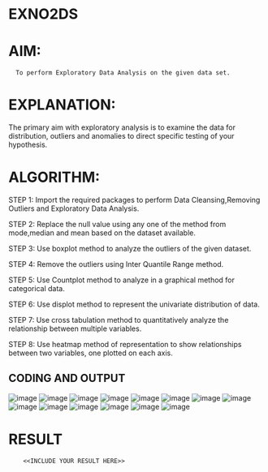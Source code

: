 # EXNO2DS
# AIM:
      To perform Exploratory Data Analysis on the given data set.
      
# EXPLANATION:
  The primary aim with exploratory analysis is to examine the data for distribution, outliers and anomalies to direct specific testing of your hypothesis.
  
# ALGORITHM:
STEP 1: Import the required packages to perform Data Cleansing,Removing Outliers and Exploratory Data Analysis.

STEP 2: Replace the null value using any one of the method from mode,median and mean based on the dataset available.

STEP 3: Use boxplot method to analyze the outliers of the given dataset.

STEP 4: Remove the outliers using Inter Quantile Range method.

STEP 5: Use Countplot method to analyze in a graphical method for categorical data.

STEP 6: Use displot method to represent the univariate distribution of data.

STEP 7: Use cross tabulation method to quantitatively analyze the relationship between multiple variables.

STEP 8: Use heatmap method of representation to show relationships between two variables, one plotted on each axis.

## CODING AND OUTPUT
![image](https://github.com/Meenu2823/EXPNO2DS/assets/139416219/abbf9424-2ffa-4fb9-a420-e6041bac4678)
![image](https://github.com/Meenu2823/EXPNO2DS/assets/139416219/8859c594-b38f-413d-9ebb-925b0681bc55)
![image](https://github.com/Meenu2823/EXPNO2DS/assets/139416219/5142b229-51ea-4130-819c-f8c66c531272)
![image](https://github.com/Meenu2823/EXPNO2DS/assets/139416219/f76f182f-6f43-4656-8521-257b5f776213)
![image](https://github.com/Meenu2823/EXPNO2DS/assets/139416219/55338a95-44f9-4c3b-aece-0661471062e0)
![image](https://github.com/Meenu2823/EXPNO2DS/assets/139416219/3f2d6173-0724-4f5a-88f1-b63784c6ad14)
![image](https://github.com/Meenu2823/EXPNO2DS/assets/139416219/bbe4081f-6010-4728-84f2-0a224a4213d8)
![image](https://github.com/Meenu2823/EXPNO2DS/assets/139416219/5337cd68-3a2a-4958-b15f-5c0e644eef63)
![image](https://github.com/Meenu2823/EXPNO2DS/assets/139416219/1e9dd579-889c-4f48-b704-939398b3912c)
![image](https://github.com/Meenu2823/EXPNO2DS/assets/139416219/1d03d3ee-4ebb-4d47-a852-3276bd58970b)
![image](https://github.com/Meenu2823/EXPNO2DS/assets/139416219/3a61ceee-9dba-48de-af1d-d0a8cbf05eed)
![image](https://github.com/Meenu2823/EXPNO2DS/assets/139416219/58bc809b-e7cf-44f8-86dc-c815cfc85c1a)
![image](https://github.com/Meenu2823/EXPNO2DS/assets/139416219/6000a21b-0c7e-4790-8167-722e740d6524)
![image](https://github.com/Meenu2823/EXPNO2DS/assets/139416219/f88cf6a2-a002-4191-84f7-15fa437654ea)





# RESULT
        <<INCLUDE YOUR RESULT HERE>>
